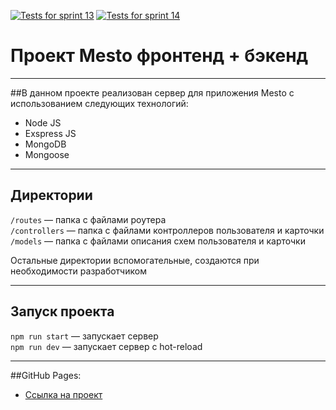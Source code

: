 
[![Tests for sprint 13](https://github.com/stasyansky/express-mesto-gha/actions/workflows/tests-13-sprint.yml/badge.svg)](https://github.com/stasyansky/express-mesto-gha/actions/workflows/tests-13-sprint.yml)
[![Tests for sprint 14](https://github.com/stasyansky/express-mesto-gha/actions/workflows/tests-14-sprint.yml/badge.svg)](https://github.com/stasyansky/express-mesto-gha/actions/workflows/tests-14-sprint.yml)

# Проект Mesto фронтенд + бэкенд
***

##В данном проекте реализован сервер для приложения Mesto с использованием следующих технологий:
* Node JS
* Exspress JS
* MongoDB
* Mongoose
***

## Директории

`/routes` — папка с файлами роутера  
`/controllers` — папка с файлами контроллеров пользователя и карточки   
`/models` — папка с файлами описания схем пользователя и карточки

Остальные директории вспомогательные, создаются при необходимости разработчиком
***
## Запуск проекта

`npm run start` — запускает сервер   
`npm run dev` — запускает сервер с hot-reload
***
##GitHub Pages:
* [Ссылка на проект](https://)
